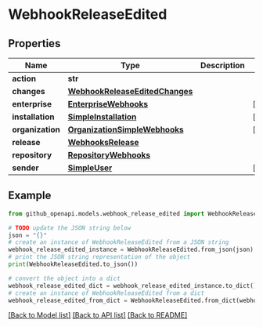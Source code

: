 # WebhookReleaseEdited


## Properties

Name | Type | Description | Notes
------------ | ------------- | ------------- | -------------
**action** | **str** |  | 
**changes** | [**WebhookReleaseEditedChanges**](WebhookReleaseEditedChanges.md) |  | 
**enterprise** | [**EnterpriseWebhooks**](EnterpriseWebhooks.md) |  | [optional] 
**installation** | [**SimpleInstallation**](SimpleInstallation.md) |  | [optional] 
**organization** | [**OrganizationSimpleWebhooks**](OrganizationSimpleWebhooks.md) |  | [optional] 
**release** | [**WebhooksRelease**](WebhooksRelease.md) |  | 
**repository** | [**RepositoryWebhooks**](RepositoryWebhooks.md) |  | 
**sender** | [**SimpleUser**](SimpleUser.md) |  | [optional] 

## Example

```python
from github_openapi.models.webhook_release_edited import WebhookReleaseEdited

# TODO update the JSON string below
json = "{}"
# create an instance of WebhookReleaseEdited from a JSON string
webhook_release_edited_instance = WebhookReleaseEdited.from_json(json)
# print the JSON string representation of the object
print(WebhookReleaseEdited.to_json())

# convert the object into a dict
webhook_release_edited_dict = webhook_release_edited_instance.to_dict()
# create an instance of WebhookReleaseEdited from a dict
webhook_release_edited_from_dict = WebhookReleaseEdited.from_dict(webhook_release_edited_dict)
```
[[Back to Model list]](../README.md#documentation-for-models) [[Back to API list]](../README.md#documentation-for-api-endpoints) [[Back to README]](../README.md)


